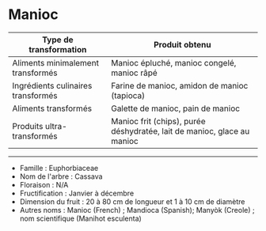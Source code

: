# Manioc

| **Type de transformation**         | **Produit obtenu**                                                      |
| ---------------------------------- | ----------------------------------------------------------------------- |
| Aliments minimalement transformés  | Manioc épluché, manioc congelé, manioc râpé                             |
| Ingrédients culinaires transformés | Farine de manioc, amidon de manioc (tapioca)                            |
| Aliments transformés               | Galette de manioc, pain de manioc                                       |
| Produits ultra-transformés         | Manioc frit (chips), purée déshydratée, lait de manioc, glace au manioc |

---

- Famille : Euphorbiaceae
- Nom de l'arbre : Cassava
- Floraison : N/A
- Fructification : Janvier à décembre
- Dimension du fruit : 20 à 80 cm de longueur et 1 à 10 cm de diamètre
- Autres noms : Manioc (French) ; Mandioca (Spanish); Manyòk (Creole) ; nom scientifique (Manihot esculenta)
